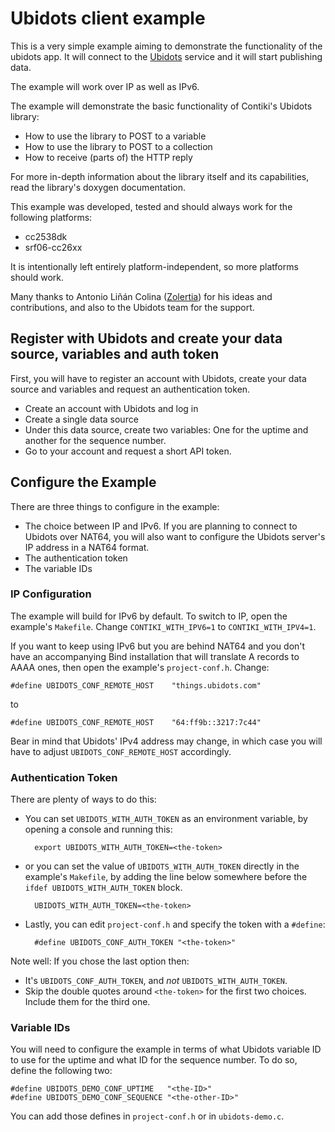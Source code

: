 Ubidots client example
======================
This is a very simple example aiming to demonstrate the functionality of the
ubidots app. It will connect to the [Ubidots](http://app.ubidots.com/) service
and it will start publishing data.

The example will work over IP as well as IPv6.

The example will demonstrate the basic functionality of Contiki's Ubidots
library:

* How to use the library to POST to a variable
* How to use the library to POST to a collection
* How to receive (parts of) the HTTP reply

For more in-depth information about the library itself and its capabilities,
read the library's doxygen documentation.

This example was developed, tested and should always work for the following
platforms:

* cc2538dk
* srf06-cc26xx 

It is intentionally left entirely platform-independent, so more platforms
should work.

Many thanks to Antonio Liñán Colina ([Zolertia](http://zolertia.io)) for his
ideas and contributions, and also to the Ubidots team for the support.

Register with Ubidots and create your data source, variables and auth token
---------------------------------------------------------------------------
First, you will have to register an account with Ubidots, create your data
source and variables and request an authentication token.

* Create an account with Ubidots and log in
* Create a single data source
* Under this data source, create two variables: One for the uptime and another
  for the sequence number.
* Go to your account and request a short API token.

Configure the Example
---------------------
There are three things to configure in the example:

* The choice between IP and IPv6. If you are planning to connect to Ubidots
  over NAT64, you will also want to configure the Ubidots server's IP address
  in a NAT64 format.
* The authentication token
* The variable IDs

### IP Configuration
The example will build for IPv6 by default. To switch to IP, open the example's
`Makefile`. Change `CONTIKI_WITH_IPV6=1` to `CONTIKI_WITH_IPV4=1`.

If you want to keep using IPv6 but you are behind NAT64 and you don't have an
accompanying Bind installation that will translate A records to AAAA ones, then
open the example's `project-conf.h`. Change:

    #define UBIDOTS_CONF_REMOTE_HOST    "things.ubidots.com"

to

    #define UBIDOTS_CONF_REMOTE_HOST    "64:ff9b::3217:7c44"

Bear in mind that Ubidots' IPv4 address may change, in which case you will have
to adjust `UBIDOTS_CONF_REMOTE_HOST` accordingly.

### Authentication Token
There are plenty of ways to do this:

* You can set `UBIDOTS_WITH_AUTH_TOKEN` as an environment variable, by opening
  a console and running this:

        export UBIDOTS_WITH_AUTH_TOKEN=<the-token>

* or you can set the value of `UBIDOTS_WITH_AUTH_TOKEN` directly in the
  example's `Makefile`, by adding the line below somewhere before the
`ifdef UBIDOTS_WITH_AUTH_TOKEN` block.

        UBIDOTS_WITH_AUTH_TOKEN=<the-token>

* Lastly, you can edit `project-conf.h` and specify the token with a `#define`:

        #define UBIDOTS_CONF_AUTH_TOKEN "<the-token>"

Note well: If you chose the last option then:

* It's `UBIDOTS_CONF_AUTH_TOKEN`, and _not_ `UBIDOTS_WITH_AUTH_TOKEN`.
* Skip the double quotes around `<the-token>` for the first two choices.
  Include them for the third one.

### Variable IDs
You will need to configure the example in terms of what Ubidots variable ID to
use for the uptime and what ID for the sequence number. To do so, define the
following two:

    #define UBIDOTS_DEMO_CONF_UPTIME   "<the-ID>"
    #define UBIDOTS_DEMO_CONF_SEQUENCE "<the-other-ID>"

You can add those defines in `project-conf.h` or in `ubidots-demo.c`.
